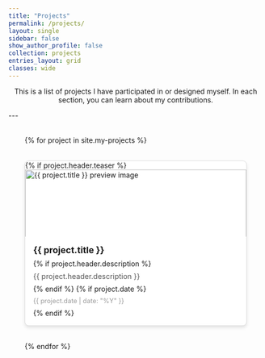 ```yaml
---
title: "Projects"
permalink: /projects/
layout: single
sidebar: false
show_author_profile: false
collection: projects
entries_layout: grid
classes: wide
---
```

<style>
    .page__title {
        text-align: center;
    }
    .page__content {
        max-width: 100%;
        margin-left: auto;
        margin-right: auto;
    }
    /* 전체 그리드 컨테이너 */
    .project-grid {
    display: grid;
    grid-template-columns: repeat(auto-fill, minmax(300px, 1fr));
    gap: 2rem;
    padding: 2rem;
    max-width: 1200px; /* Optional, but good for large screens */
    margin-left: auto;
    margin-right: auto;
    }

    /* 개별 카드 스타일 */
    .project-card {
    display: flex;
    flex-direction: column;
    background-color: var(--card-bg-color, #fff); /* CSS 변수 사용 */
    border-radius: 8px;
    overflow: hidden;
    box-shadow: 0 4px 6px rgba(0, 0, 0, 0.1);
    transition: transform 0.3s ease, box-shadow 0.3s ease;
    text-decoration: none;
    color: inherit;
    border: 1px solid var(--border-color, #ddd);
    }

    .project-card:hover {
    transform: translateY(-5px);
    box-shadow: 0 8px 12px rgba(0, 0, 0, 0.15);
    }

    /* 이미지 컨테이너 */
    .project-image-container {
        width: 100%;
        height: 150px;
        overflow: hidden;
    }

    .project-card img {
        width: 100%;
        height: 100%;
        object-fit: cover;
    }

     /* 내용 부분 */
    .project-content {
        padding: 1rem;
        display: flex;
        flex-direction: column;
        gap: 0.5rem;
    }

    .project-content h3 {
        margin: 0;
        font-size: 1.1rem;
        font-weight: bold;
    }

    .project-content p {
        margin: 0;
        font-size: 0.9rem;
        color: #555;
    }

    .project-content .year {
        font-size: 0.8rem;
        color: #999;
    }
</style>

<p style="text-align: center;"> This is a list of projects I have participated in or designed myself. In each section, you can learn about my contributions. </p>
---
<div class="project-grid">
  {% for project in site.my-projects %}
    <a href="{{ project.url }}" class="project-card">
      <div class="project-image-container">
        {% if project.header.teaser %}
          <img src="{{ project.header.teaser | relative_url }}" alt="{{ project.title }} preview image">
        {% else %}
          <img src="{{ site.baseurl }}/assets/images/default_thumbnail.jpg" alt="Default project preview image">
        {% endif %}
      </div>
      <div class="project-content">
        <h3>{{ project.title }}</h3>
        {% if project.header.description %}
          <p>{{ project.header.description }}</p>
        {% endif %}
        {% if project.date %}
          <span class="year">{{ project.date | date: "%Y" }}</span>
        {% endif %}
      </div>
    </a>
  {% endfor %}
</div>